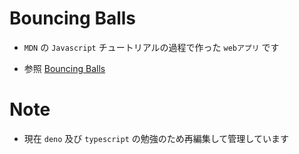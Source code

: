# Bouncing Balls

* `MDN` の `Javascript` チュートリアルの過程で作った `webアプリ` です

* 参照 [Bouncing Balls](https://developer.mozilla.org/en-US/docs/Learn/JavaScript/Objects/Adding_bouncing_balls_features)

# Note

* 現在 `deno` 及び `typescript` の勉強のため再編集して管理しています

